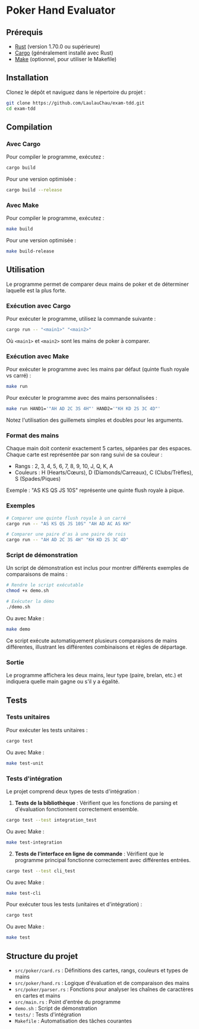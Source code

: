 # Poker Hand Evaluator

## Prérequis

- [Rust](https://www.rust-lang.org/tools/install) (version 1.70.0 ou supérieure)
- [Cargo](https://doc.rust-lang.org/cargo/getting-started/installation.html) (généralement installé avec Rust)
- [Make](https://www.gnu.org/software/make/) (optionnel, pour utiliser le Makefile)

## Installation

Clonez le dépôt et naviguez dans le répertoire du projet :

```bash
git clone https://github.com/LaulauChau/exam-tdd.git
cd exam-tdd
```

## Compilation

### Avec Cargo

Pour compiler le programme, exécutez :

```bash
cargo build
```

Pour une version optimisée :

```bash
cargo build --release
```

### Avec Make

Pour compiler le programme, exécutez :

```bash
make build
```

Pour une version optimisée :

```bash
make build-release
```

## Utilisation

Le programme permet de comparer deux mains de poker et de déterminer laquelle est la plus forte.

### Exécution avec Cargo

Pour exécuter le programme, utilisez la commande suivante :

```bash
cargo run -- "<main1>" "<main2>"
```

Où `<main1>` et `<main2>` sont les mains de poker à comparer.

### Exécution avec Make

Pour exécuter le programme avec les mains par défaut (quinte flush royale vs carré) :

```bash
make run
```

Pour exécuter le programme avec des mains personnalisées :

```bash
make run HAND1='"AH AD 2C 3S 4H"' HAND2='"KH KD 2S 3C 4D"'
```

Notez l'utilisation des guillemets simples et doubles pour les arguments.

### Format des mains

Chaque main doit contenir exactement 5 cartes, séparées par des espaces. Chaque carte est représentée par son rang suivi de sa couleur :

- Rangs : 2, 3, 4, 5, 6, 7, 8, 9, 10, J, Q, K, A
- Couleurs : H (Hearts/Cœurs), D (Diamonds/Carreaux), C (Clubs/Trèfles), S (Spades/Piques)

Exemple : "AS KS QS JS 10S" représente une quinte flush royale à pique.

### Exemples

```bash
# Comparer une quinte flush royale à un carré
cargo run -- "AS KS QS JS 10S" "AH AD AC AS KH"

# Comparer une paire d'as à une paire de rois
cargo run -- "AH AD 2C 3S 4H" "KH KD 2S 3C 4D"
```

### Script de démonstration

Un script de démonstration est inclus pour montrer différents exemples de comparaisons de mains :

```bash
# Rendre le script exécutable
chmod +x demo.sh

# Exécuter la démo
./demo.sh
```

Ou avec Make :

```bash
make demo
```

Ce script exécute automatiquement plusieurs comparaisons de mains différentes, illustrant les différentes combinaisons et règles de départage.

### Sortie

Le programme affichera les deux mains, leur type (paire, brelan, etc.) et indiquera quelle main gagne ou s'il y a égalité.

## Tests

### Tests unitaires

Pour exécuter les tests unitaires :

```bash
cargo test
```

Ou avec Make :

```bash
make test-unit
```

### Tests d'intégration

Le projet comprend deux types de tests d'intégration :

1. **Tests de la bibliothèque** : Vérifient que les fonctions de parsing et d'évaluation fonctionnent correctement ensemble.

```bash
cargo test --test integration_test
```

Ou avec Make :

```bash
make test-integration
```

2. **Tests de l'interface en ligne de commande** : Vérifient que le programme principal fonctionne correctement avec différentes entrées.

```bash
cargo test --test cli_test
```

Ou avec Make :

```bash
make test-cli
```

Pour exécuter tous les tests (unitaires et d'intégration) :

```bash
cargo test
```

Ou avec Make :

```bash
make test
```

## Structure du projet

- `src/poker/card.rs` : Définitions des cartes, rangs, couleurs et types de mains
- `src/poker/hand.rs` : Logique d'évaluation et de comparaison des mains
- `src/poker/parser.rs` : Fonctions pour analyser les chaînes de caractères en cartes et mains
- `src/main.rs` : Point d'entrée du programme
- `demo.sh` : Script de démonstration
- `tests/` : Tests d'intégration
- `Makefile` : Automatisation des tâches courantes